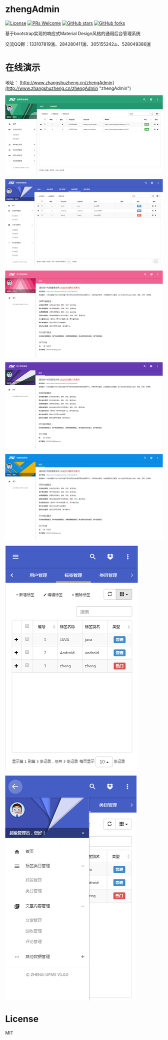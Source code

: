 # zhengAdmin
[![License](https://img.shields.io/badge/license-MIT-blue.svg)](LICENSE)
[![PRs Welcome](https://img.shields.io/badge/PRs-welcome-brightgreen.svg)](https://github.com/shuzheng/zhengAdmin/pulls)
[![GitHub stars](https://img.shields.io/github/stars/shuzheng/zhengAdmin.svg?style=social&label=Stars)](https://github.com/shuzheng/zhengAdmin)
[![GitHub forks](https://img.shields.io/github/forks/shuzheng/zhengAdmin.svg?style=social&label=Fork)](https://github.com/shuzheng/zhengAdmin)

基于bootstrap实现的响应式Material Design风格的通用后台管理系统

交流QQ群：133107819🈵、284280411🈵、305155242♨️、528049386🈵

# 在线演示

地址： [http://www.zhangshuzheng.cn/zhengAdmin](http://www.zhangshuzheng.cn/zhengAdmin "zhengAdmin")


![预览效果图](resources/images/zheng-upms-theme.png)

![预览效果图](resources/images/zheng-cms-theme.png)

![预览效果图](resources/images/zheng-pay-theme.png)

![预览效果图](resources/images/zheng-ucenter-theme.png)

![预览效果图](resources/images/zheng-oss-theme.png)

![预览效果图](resources/images/zheng-cms-theme-m1.png)

![预览效果图](resources/images/zheng-cms-theme-m2.png)

# License
  MIT

